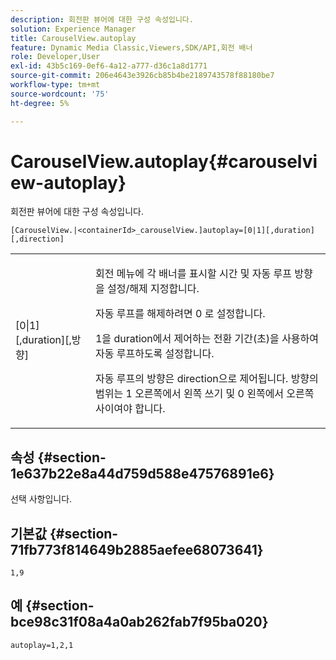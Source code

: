 ```yaml
---
description: 회전판 뷰어에 대한 구성 속성입니다.
solution: Experience Manager
title: CarouselView.autoplay
feature: Dynamic Media Classic,Viewers,SDK/API,회전 배너
role: Developer,User
exl-id: 43b5c169-0ef6-4a12-a777-d36c1a8d1771
source-git-commit: 206e4643e3926cb85b4be2189743578f88180be7
workflow-type: tm+mt
source-wordcount: '75'
ht-degree: 5%

---
```


# CarouselView.autoplay{#carouselview-autoplay}

회전판 뷰어에 대한 구성 속성입니다.

`[CarouselView.|<containerId>_carouselView.]autoplay=[0|1][,duration][,direction]`

<table id="table_441553CD34C94A58A9D7CBF772DEDDB6"> 
 <tbody> 
  <tr> 
   <td colname="col1"> <p> <span class="codeph">[0|1][,duration][,방향]</span> </p> </td> 
   <td colname="col2"> <p> 회전 메뉴에 각 배너를 표시할 시간 및 자동 루프 방향을 설정/해제 지정합니다. </p> <p>자동 루프를 해제하려면 <span class="codeph"> 0</span> 로 설정합니다. </p> <p><span class="codeph"> 1</span>을 <span class="codeph"> duration</span>에서 제어하는 전환 기간(초)을 사용하여 자동 루프하도록 설정합니다. </p> <p>자동 루프의 방향은 <span class="codeph"> direction</span>으로 제어됩니다. <span class="codeph"> 방향</span>의 범위는 <span class="codeph"> 1</span> 오른쪽에서 왼쪽 쓰기 및 <span class="codeph"> 0</span> 왼쪽에서 오른쪽 사이여야 합니다. </p> </td> 
  </tr> 
 </tbody> 
</table>

## 속성 {#section-1e637b22e8a44d759d588e47576891e6}

선택 사항입니다.

## 기본값 {#section-71fb773f814649b2885aefee68073641}

`1,9`

## 예 {#section-bce98c31f08a4a0ab262fab7f95ba020}

```
autoplay=1,2,1
```
